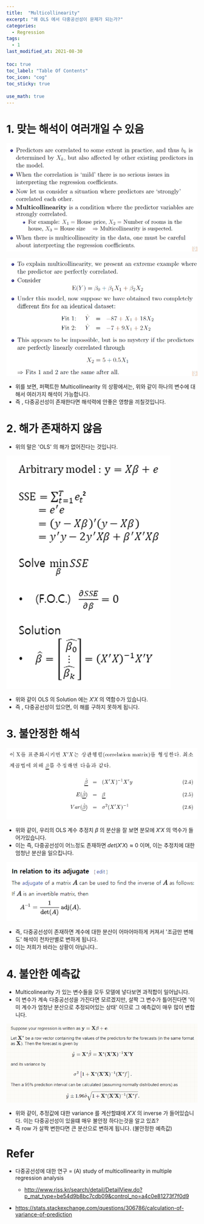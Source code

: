 ```yaml
---
title:  "Multicollinearity"
excerpt: "왜 OLS 에서 다중공선성이 문제가 되는가?"
categories:
  - Regression
tags:
  - 1
last_modified_at: 2021-08-30

toc: true
toc_label: "Table Of Contents"
toc_icon: "cog"
toc_sticky: true

use_math: true
---
```


# 1. 맞는 해석이 여러개일 수 있음

![png](/assets/images/Stat/49_1.png)

![png](/assets/images/Stat/49_2.png)

- 위를 보면, 퍼팩트한 Multicollinearity 의 상황에서는, 위와 같이 하나의 변수에 대해서 여러가지 해석이 가능합니다. 
- 즉 , 다중공선성이 존재한다면 해석력에 안좋은 영향을 끼칠것입니다.

# 2. 해가 존재하지 않음

- 위의 말은 'OLS' 의 해가 없어진다는 것입니다. 

![png](/assets/images/Stat/49_3.png)

- 위와 같이 OLS 의 Solution 에는 $X'X$ 의 역함수가 있습니다.
- 즉 , 다중공선성이 있으면, 이 해를 구하지 못하게 됩니다. 

# 3. 불안정한 해석

![png](/assets/images/Stat/49_4.png)

- 위와 같이, 우리의 OLS 계수 추정치 $\beta$ 의 분산을 잘 보면 분모에 $X'X$ 의 역수가 들어가있습니다.
- 이는 즉,  다중공선성이 어느정도 존재하면 $det(X'X) \approx 0$ 이며, 이는 추정치에 대한 엄청난 분산을 일으킵니다.

![png](/assets/images/Stat/49_5.png)

- 즉, 다중공선성이 존재하면 계수에 대한 분산이 어마어마하게 커져서 '조금만 변해도' 해석이 천차만별로 변하게 됩니다. 
- 이는 저희가 바라는 상황이 아닙니다..

# 4. 불안한 예측값

- Multicolinearity 가 있는 변수들을 모두 모델에 넣다보면 과적합이 일어납니다.
- 이 변수가 계속 다중공선성을 가진다면 모르겠지만, 살짝 그 변수가 틀어진다면 '이미 계수가 엄청난 분산으로 추정되어있는 상태' 이므로 그 예측값이 매우 많이 변합니다.

![png](/assets/images/Stat/52_7.png)

- 위와 같이, 추정값에 대한 variance 를 계산할떄에 $X'X$ 의 inverse 가 들어있습니다. 이는 다중공선성이 있을떄 매우 불안정 하다는것을 알고 있죠? 
- 즉 row 가 살짝 변한다면 큰 분산으로 변하게 됩니다. (불안정한 예측값)

# Refer

- 다중공선성에 대한 연구 = (A) study of multicollinearity in multiple regression analysis
  - http://www.riss.kr/search/detail/DetailView.do?p_mat_type=be54d9b8bc7cdb09&control_no=a4c0e81273f7f0d9

- https://stats.stackexchange.com/questions/306786/calculation-of-variance-of-prediction

